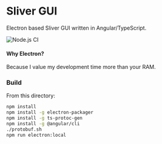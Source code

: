 # Sliver GUI

Electron based Sliver GUI written in Angular/TypeScript.

![Node.js CI](https://github.com/moloch--/sliver-gui/workflows/Node.js%20CI/badge.svg)

#### Why Electron?

Because I value my development time more than your RAM.

### Build

From this directory:

```bash
npm install
npm install -g electron-packager
npm install -g ts-protoc-gen
npm install -g @angular/cli
./protobuf.sh
npm run electron:local
```
